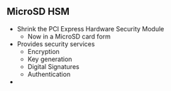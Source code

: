 ## MicroSD HSM
- Shrink the PCI Express Hardware Security Module
	- Now in a MicroSD card form
- Provides security services
	- Encryption
	- Key generation
	- Digital Signatures
	- Authentication
- 